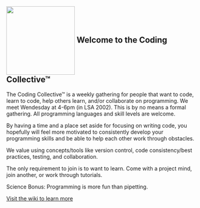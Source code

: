 <img src="https://octodex.github.com/images/labtocat.png" height = "180" align="center"> Welcome to the Coding Collective™
--------

The Coding Collective™ is a weekly gathering for people that want to code, learn to code, help others learn, and/or collaborate on programming. We meet Wendesday at 4-6pm (in LSA 2002). This is by no means a formal gathering. All programming languages and skill levels are welcome.

By having a time and a place set aside for focusing on writing code, you hopefully will feel more motivated to consistently develop your programming skills and be able to help each other work through obstacles.

We value using concepts/tools like version control, code consistency/best practices, testing, and collaboration.

The only requirement to join is to want to learn. Come with a project mind, join another, or work through tutorials.

Science Bonus: Programming is more fun than pipetting.

[Visit the wiki to learn more](https://github.com/TheCodingCollective/Welcome/wiki/First-few-weeks)
